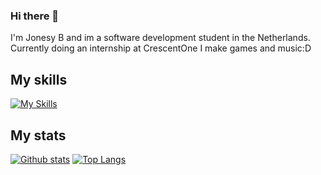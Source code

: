 ### Hi there 👋

I'm Jonesy B and im a software development student in the Netherlands.
Currently doing an internship at CrescentOne
I make games and music:D

## My skills
  [![My Skills](https://skillicons.dev/icons?i=cs,dotnet,cpp,unreal,unity,linux,git,js,postman)](https://skillicons.dev)

## My stats 
<a href="#">![Github stats](https://github-readme-stats.vercel.app/api?username=jonesy-b-dev\&include_all_commits=true&theme=blueberry&count_private=true&hide_border=true&line_height=20)</a>
<a href="#">![Top Langs](https://github-readme-stats.vercel.app/api/top-langs/?username=jonesy-b-dev&layout=compact&theme=blueberry&count_private=true&hide_border=true)</a>

